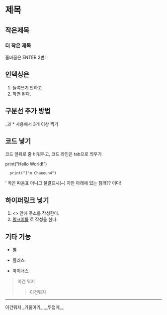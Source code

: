 # 제목

## 작은제목

### 더 작은 제목


줄바꿈은 ENTER 2번!


## 인덱싱은

1. 들여쓰기 안하고
2. 하면 된다.

## 구분선 추가 방법

_과 * 사용해서 3개 이상 찍기

## 코드 넣기

코드 앞뒤로 줄 비워두고, 코드 라인은 tab으로 띄우기

  print("Hello World!")

```
  print("I'm Chaeeun4")
```

' 작은 따옴표 아니고 물결표시(~) 자판 아래에 있는 참깨?? 이다!

## 하이퍼링크 넣기

1. <> 안에 주소를 작성한다.
2. [링크이름](링크주소) 로 작성을 한다.

## 기타 기능

* 별
 + 플러스
 - 마이너스
> 이건 뭐지
>> 이건뭐지
<hr/> 이건뭐지
_기울이기_
__두껍게__
